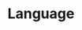 ---
title: Language
img: language.jpg
description: Improve your language skills with engaging and interactive lessons.
---